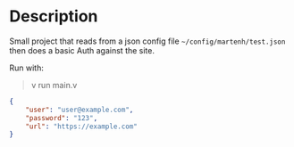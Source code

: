 
# Description 

Small project that reads from a json config file `~/config/martenh/test.json` then 
does a basic Auth against the site.

Run with:
> v run main.v

```json
{
    "user": "user@example.com",
    "password": "123",
    "url": "https://example.com"
}
```



